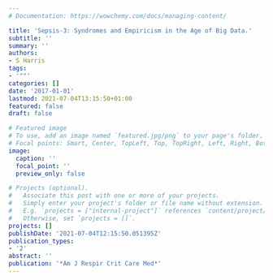 ```yaml
---
# Documentation: https://wowchemy.com/docs/managing-content/

title: 'Sepsis-3: Syndromes and Empiricism in the Age of Big Data.'
subtitle: ''
summary: ''
authors:
- S Harris
tags:
- '""'
categories: []
date: '2017-01-01'
lastmod: 2021-07-04T13:15:50+01:00
featured: false
draft: false

# Featured image
# To use, add an image named `featured.jpg/png` to your page's folder.
# Focal points: Smart, Center, TopLeft, Top, TopRight, Left, Right, BottomLeft, Bottom, BottomRight.
image:
  caption: ''
  focal_point: ''
  preview_only: false

# Projects (optional).
#   Associate this post with one or more of your projects.
#   Simply enter your project's folder or file name without extension.
#   E.g. `projects = ["internal-project"]` references `content/project/deep-learning/index.md`.
#   Otherwise, set `projects = []`.
projects: []
publishDate: '2021-07-04T12:15:50.051395Z'
publication_types:
- '2'
abstract: ''
publication: '*Am J Respir Crit Care Med*'
---
```

